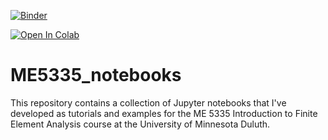 [![Binder](https://mybinder.org/badge.svg)](https://mybinder.org/v2/gh/mgreminger/ME5335_notebooks/master)

[![Open In Colab](https://colab.research.google.com/assets/colab-badge.svg)](https://colab.research.google.com/github/mgreminger/ME5335_notebooks/blob/master/jupyter%20notebook%20tutorial.ipynb)

# ME5335_notebooks
This repository contains a collection of Jupyter notebooks that I've developed as tutorials and examples for the ME 5335 Introduction to Finite Element Analysis course at the University of Minnesota Duluth. 
